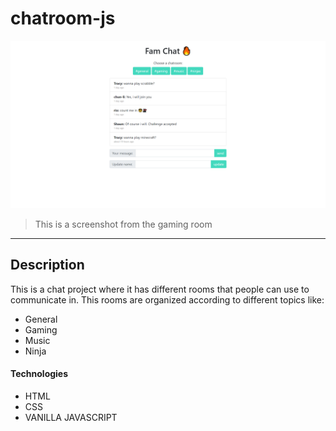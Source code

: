 # chatroom-js

![Project Image](img/image.png)

> This is a screenshot from the gaming room

---

## Description

This is a chat project where it has different rooms that people can use to communicate in.
This rooms are organized according to different topics like:
- General
- Gaming
- Music
- Ninja

#### Technologies

- HTML
- CSS
- VANILLA JAVASCRIPT
